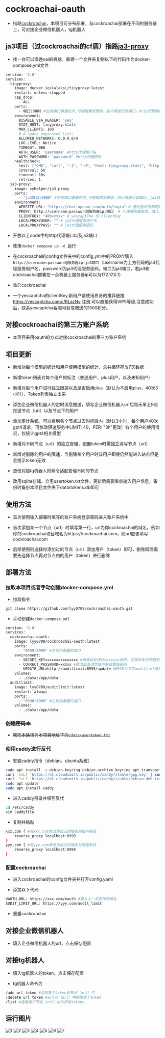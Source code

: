 # cockroachai-oauth

- 指路[cockroachai](https://github.com/cockroachai/cockroachai)，本项目可分布部署，与cockroachai部署在不同的服务器上，可对接企业微信机器人，tg机器人

## ja3项目（过cockroachai的cf盾）指路[ja3-proxy](https://github.com/cockroachai/ja3-proxy)

- 找一台可以直连oai的机器，新建一个文件夹复制以下的代码作为docker-compose.yml文件

```bash
version: '3.8'
services:
  tinyproxy:
    image: docker.io/kalaksi/tinyproxy:latest
    restart: unless-stopped
    cap_drop:
      - ALL
    ports:
      - 端口:8888 #左侧端口暴露在外,可根据需求更改，防火墙放行该端口，http代理端口
    environment:
      DISABLE_VIA_HEADER: 'yes'
      STAT_HOST: tinyproxy.stats
      MAX_CLIENTS: 100
      # A space separated list:
      ALLOWED_NETWORKS: 0.0.0.0/0
      LOG_LEVEL: Notice
      TIMEOUT: 900
      AUTH_USER: 'username' #http代理用户名
      AUTH_PASSWORD: 'password' #http代理密码
    healthcheck:
      test: ["CMD", "curl", "-I", "-H", "Host: tinyproxy.stats", "http://localhost:8888"]
      interval: 5m
      timeout: 10s
      retries: 1
  ja3-proxy:
    image: xyhelper/ja3-proxy
    ports:
      - "ja3端口:9988" #左侧端口暴露在外,可根据需求更改，防火墙放行该端口，ja3端口
    environment:
      WEBSITE_URL: "https://chat.openai.com/auth/login" # 要过盾的目标网站
      PROXY: http://username:password@服务器ip:端口  # 代理服务器信息，填入上方的http代理用户名和密码，端口为上方tinyproxy的端口，必须暴露
      CLIENTKEY: "48bxxxxx" # yescaptcha 的 clientKey
      LOCALPROXYUSER: "" # ja3代理服务用户名
      LOCALPROXYPASS: "" # ja3代理服务密码
```
- 开放以上code中的http代理端口以及ja3端口

- 使用```docker compose up -d ```运行

- 在cockroachai的config文件夹中的config.yml中的PROXY填入```http://username:password@服务器ip:ja3端口```（username为上方代码的ja3代理服务用户名，password为ja3代理服务密码，端口为ja3端口，若ja3和cockroachai部署在一台机器上服务器ip可以为172.17.0.1）

- 重启cockroachai

- 一个yescaptcha的clientKey,新用户请使用栋哥的推荐链接 https://yescaptcha.com/i/RLazNv 注册,可以直接获得VIP5等级,注意成功后，联系yescaptcha客服可获取赠送的1500积分。

## 对接cockroachai的第三方账户系统

- 本项目采用oauth的方式对接cockroachai的第三方账户系统

## 项目更新

- 新增对每个模型的统计和用户使用模型的统计，总共循环存放7天数据

- 新增token列表对每个用户的标注（普通用户，plus用户，以及未知用户）

- 新增对每个用户进行独立限速以及是否启用plus（默认为不启用plus，40次3小时），Token列表独立出来

- 添加企业微信机器人的定时消息推送，填写企业微信机器人url后每天早上9点推送节点（url）以及节点下的用户

- 添加审计系统，可以看到各个节点过去时间段内（默认3小时，每个用户40次gpt4请求，可修改限速服务中LIMIT: 40，PER: "3h"更改）各个用户的使用情况，仅统计gpt4相关模型

- 新增对不同节点（url）的独立管理，配置token时需独立填写节点（url）

- 新增对删除的用户的限速，当删除某个用户时该用户即使仍然能进入站点但是会提示token无效

- 更改对接tg机器人的命令适配管理不同的节点

- 改用sqlite存储，弃用usertoken.txt文件，更新后需要重新输入用户信息，备份时备份本项目文件夹下data/tokens.db即可

## 使用方法

- 首次使用输入部署时填写的账户系统登录密码进入账户系统中

- 首次添加某一个节点（url）时填写第一行，url为你cockroachai的域名，例如你的cockroachai项目域名为https://cockroachai.com，则url应该填写cockroachai.com

- 后续使用则选择你添加过的节点（url）添加用户（token）即可，删除同理需要先选择节点再对节点内的用户（token）进行删除

## 部署方法

### 拉取本项目或者手动创建docker-compose.yml

- 拉取指令

```bash
git clone https://github.com/lyy0709/cockroachai-oauth.git
```

- 手动创建``` docker-compose.yml ```
  
```bash
version: '3.8'
services:
  cockroachai-oauth:
    image: lyy0709/cockroachai-oauth:latest
    ports:
      - "8999:8999" #左侧为暴露的端口
    environment:
      - SECRET_KEY=xxxxxxxxxxxxxx #修改此处进行session保护，应使用复杂的随机值
      - CORRECT_PASSWORD=xxxxx #修改此处改为账户系统登陆密码
	  - UPDATE_URL=http://auditlimit:8998/update #8998为下方auditlimt服务的端口
    volumes:
      - ./data:/app/data
  auditlimit:
    image: lyy0709/auditlimit:latest
    restart: always
    ports:
      - "8998:8998" #左侧为暴露的端口
    volumes:
      - ./data:/app/data
```

### ~~创建密码本~~

- ~~密码本路径为本项目地址下的``` /data/usertoken.txt ```~~
  
### 使用caddy进行反代

- 安装caddy指令（debian，ubuntu系统）

```bash
sudo apt install -y debian-keyring debian-archive-keyring apt-transport-https
curl -1sLf 'https://dl.cloudsmith.io/public/caddy/stable/gpg.key' | sudo gpg --dearmor -o /usr/share/keyrings/caddy-stable-archive-keyring.gpg
curl -1sLf 'https://dl.cloudsmith.io/public/caddy/stable/debian.deb.txt' | sudo tee /etc/apt/sources.list.d/caddy-stable.list
sudo apt update
sudo apt install caddy
```

- 进入caddy目录并填写反代

```bash
cd /etc/caddy
vim Caddyfile
```

- 复制并粘贴

```bash
xxx.com { #将xxx.com修改为自己的域名为账户系统
    reverse_proxy localhost:8999
}
yyy.com { #将yyy.com修改为自己的域名为限速系统
    reverse_proxy localhost:8998
}
```

### 配置cockroachai

- 进入cockroachai的config文件夹并打开config.yaml

- 添加以下代码

```bash
OAUTH_URL: https://xxx.com/oauth #填入上一步反代的域名
AUDIT_LIMIT_URL: https://yyy.com/audit_limit
```

- 重启cockroachai

## 对接企业微信机器人

- 填入企业微信机器人的url，点击保存配置

## 对接tg机器人

- 填入tg机器人的token，点击保存配置

- tg机器人命令为

```bash
/add url token #添加某个token到节点（url）中
/delete url token #从节点（url）中删除某个token
/list #查看每个节点（url）中的所有tokens
```

## 运行图片


![1](https://img.lyy0709.xyz/i/2024/03/19/154619.webp)
![2](https://img.lyy0709.xyz/i/2024/03/19/154706.webp)
![3](https://img.lyy0709.xyz/i/2024/03/19/154754.webp)
![4](https://img.lyy0709.xyz/i/2024/03/19/154817.webp)
![5](https://img.lyy0709.xyz/i/2024/03/19/154847.webp)
![6](https://img.lyy0709.xyz/i/2024/03/10/180936.webp)
![7](https://img.lyy0709.xyz/i/2024/03/10/180936_1.webp)

